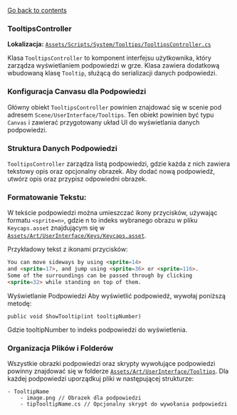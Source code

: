 ﻿[Go back to contents](../../contents.md)

### TooltipsController
**Lokalizacja:** [`Assets/Scripts/System/Tooltips/TooltipsController.cs`](../../../Assets/Code/Scripts/System/Tooltips/TooltipsController.cs)

Klasa `TooltipsController` to komponent interfejsu użytkownika, który zarządza wyświetlaniem podpowiedzi w grze. Klasa zawiera dodatkową wbudowaną klasę `Tooltip`, służącą do serializacji danych podpowiedzi.

### Konfiguracja Canvasu dla Podpowiedzi
Główny obiekt `TooltipsController` powinien znajdować się w scenie pod adresem `Scene/UserInterface/Tooltips`. Ten obiekt powinien być typu `Canvas` i zawierać przygotowany układ UI do wyświetlania danych podpowiedzi.

### Struktura Danych Podpowiedzi
`TooltipsController` zarządza listą podpowiedzi, gdzie każda z nich zawiera tekstowy opis oraz opcjonalny obrazek. Aby dodać nową podpowiedź, utwórz opis oraz przypisz odpowiedni obrazek.

### Formatowanie Tekstu: 
W tekście podpowiedzi można umieszczać ikony przycisków, używając formatu `<sprite=n>`, gdzie n to indeks wybranego obrazu w pliku `Keycaps.asset` znajdującym się w [`Assets/Art/UserInterface/Keys/Keycaps.asset`](../../../Assets/Art/UserInterface/Keys/Keycaps.asset).

Przykładowy tekst z ikonami przycisków:

```HTML
You can move sideways by using <sprite=14>
and <sprite=17>, and jump using <sprite=36> or <sprite=116>.
Some of the surroundings can be passed through by clicking
<sprite=32> while standing on top of them.
```

Wyświetlanie Podpowiedzi
Aby wyświetlić podpowiedź, wywołaj poniższą metodę:
```
public void ShowTooltip(int tooltipNumber)
```
Gdzie tooltipNumber to indeks podpowiedzi do wyświetlenia.

### Organizacja Plików i Folderów
Wszystkie obrazki podpowiedzi oraz skrypty wywołujące podpowiedzi powinny znajdować się w folderze [`Assets/Art/UserInterface/Tooltips`](../../../Assets/Art/UserInterface/Tooltips).
Dla każdej podpowiedzi uporządkuj pliki w następującej strukturze:

```
- TooltipName
    - image.png // Obrazek dla podpowiedzi
    - tipTooltipName.cs // Opcjonalny skrypt do wywołania podpowiedzi
```